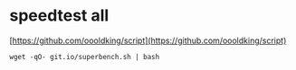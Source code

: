 # speedtest all


[https://github.com/oooldking/script](https://github.com/oooldking/script)

`wget -qO- git.io/superbench.sh | bash  `
